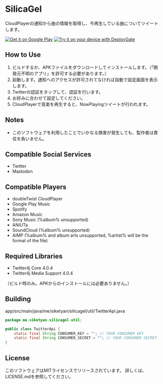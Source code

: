 # SilicaGel
CloudPlayerの通知から曲の情報を取得し、今再生している曲についてツイートします。  
  
[![Get it on Google Play](https://dl.sikeserver.com/pub/google-play-badge.png)](https://play.google.com/store/apps/details?id=me.siketyan.silicagel)
[![Try it on your device with DeployGate](https://dply.me/nr6yvg/button/large)](https://dply.me/nr6yvg#install)
  
## How to Use
1. ビルドするか、APKファイルをダウンロードしてインストールします。（「開発元不明のアプリ」を許可する必要があります。）
2. 起動します。通知へのアクセスが許可されてなければ自動で設定画面を表示します。
3. Twitterの認証をタップして、認証を行います。
4. お好みに合わせて設定してください。
5. CloudPlayerで音楽を再生すると、NowPlayingツイートが行われます。

## Notes
- このソフトウェアを利用したことでいかなる損害が発生しても、製作者は責任を負いません。

## Compatible Social Services
- Twitter
- Mastodon

## Compatible Players
- doubleTwist CloudPlayer
- Google Play Music
- Spotify
- Amazon Music
- Sony Music (%album% unsupported)
- ANiUTa
- SoundCloud (%album% unsupported)
- AIMP (%album% and album arts unsupported, %artist% will be the format of the file)

## Required Libraries
- Twitter4j Core 4.0.4
- Twitter4j Media Support 4.0.4

（ビルド時のみ。APKからのインストールには必要ありません。）

## Building
app/src/main/java/me/siketyan/silicagel/util/TwitterApi.java
```java
package me.siketyan.silicagel.util;

public class TwitterApi {
    static final String CONSUMER_KEY = ""; // YOUR CONSUMER KEY
    static final String CONSUMER_SECRET = ""; // YOUR CONSUMER SECRET
}
```

## License
このソフトウェアはMITライセンスでリリースされています。
詳しくは、LICENSE.mdを参照してください。
